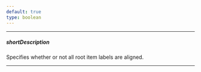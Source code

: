 ```yaml
---
default: true
type: boolean
---
```

---
##### shortDescription
Specifies whether or not all root item labels are aligned.

---
